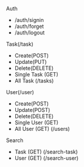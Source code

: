 Auth
- /auth/signin
- /auth/forget
- /auth/logout

Task(/task)
- Create(POST)
- Update(PUT)
- Delete(DELETE)
- Single Task (GET)
- All Task (/tasks)

User(/user)
- Create(POST)
- Update(POST)
- Delete(DELETE)
- Single User (GET)
- All User  (GET) (/users)

Search

- Task (GET) (/search-task)
- User (GET) (/search-user)
